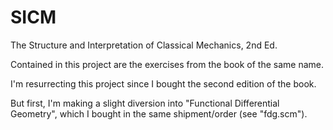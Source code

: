 SICM
====

The Structure and Interpretation of Classical Mechanics, 2nd Ed.

Contained in this project are the exercises from the book of the same name.

I'm resurrecting this project since I bought the second edition of the book.

But first, I'm making a slight diversion into "Functional Differential
Geometry", which I bought in the same shipment/order (see "fdg.scm").
